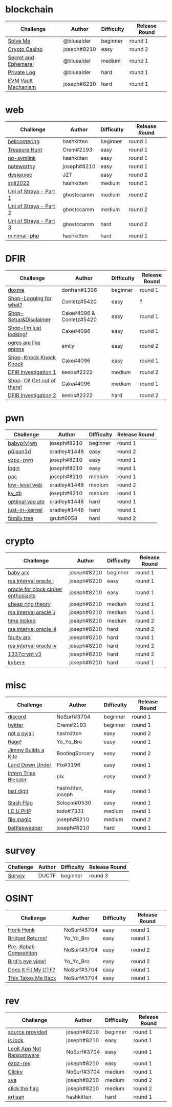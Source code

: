 # blockchain
|                         Challenge                         |   Author    | Difficulty | Release Round |
| --------------------------------------------------------- | ----------- | ---------- | ------------- |
| [Solve Me](./blockchain/solve-me)                         | @bluealder  | beginner   | round 1       |
| [Crypto Casino](./blockchain/crypto-casino)               | joseph#8210 | easy       | round 2       |
| [Secret and Ephemeral](./blockchain/secret-and-ephemeral) | @bluealder  | medium     | round 1       |
| [Private Log](./blockchain/private-log)                   | @bluealder  | hard       | round 1       |
| [EVM Vault Mechanism](./blockchain/evm-vault-mechanism)   | joseph#8210 | hard       | round 1       |

# web
|                         Challenge                          |   Author    | Difficulty | Release Round |
| ---------------------------------------------------------- | ----------- | ---------- | ------------- |
| [helicoptering](./web/helicoptering)                       | hashkitten  | beginner   | round 1       |
| [Treasure Hunt](./web/treasure-hunt)                       | Crem#2193   | easy       | round 1       |
| [no-symlink](./web/no-symlink)                             | hashkitten  | easy       | round 1       |
| [noteworthy](./web/noteworthy)                             | joseph#8210 | easy       | round 1       |
| [dyslexxec](./web/dyslexxec)                               | JZT         | easy       | round 2       |
| [sqli2022](./web/sqli2022)                                 | hashkitten  | medium     | round 1       |
| [Uni of Straya - Part 1](./web/university-of-straya-part1) | ghostccamm  | medium     | round 2       |
| [Uni of Straya - Part 2](./web/university-of-straya-part2) | ghostccamm  | medium     | round 2       |
| [Uni of Straya - Part 3](./web/university-of-straya-part3) | ghostccamm  | hard       | round 2       |
| [minimal-php](./web/minimal-php)                           | hashkitten  | hard       | round 1       |

# DFIR
|                            Challenge                             |          Author          | Difficulty | Release Round |
| ---------------------------------------------------------------- | ------------------------ | ---------- | ------------- |
| [doxme](./dfir/doxme)                                            | donfran#1306             | beginner   | round 1       |
| [Shop-Logging for what?](./dfir/shop-logging-for-what)           | Conletz#5420             | easy       | ?             |
| [Shop-Setup&Disclaimer](./dfir/shop-setup-disclaimer)            | Cake#4096 & Conletz#5420 | easy       | round 1       |
| [Shop-I'm just looking!](./dfir/shop-im-just-looking)            | Cake#4096                | easy       | round 1       |
| [ogres are like onions](./dfir/ogres-are-like-onions)            | emily                    | easy       | round 2       |
| [Shop-Knock Knock Knock](./dfir/shop-knock-knock-knock)          | Cake#4096                | easy       | round 1       |
| [DFIR Investigation 1](./dfir/dfir-investigation-1)              | keebs#2222               | medium     | round 2       |
| [Shop-Oi! Get out of there!](./dfir/shop-oi-get-me-out-of-there) | Cake#4096                | medium     | round 1       |
| [DFIR Investigation 2](./dfir/dfir-investigation-2)              | keebs#2222               | hard       | round 2       |

# pwn
|                Challenge                 |    Author    | Difficulty | Release Round |
| ---------------------------------------- | ------------ | ---------- | ------------- |
| [babyp(y)wn](./pwn/babypywn)             | joseph#8210  | beginner   | round 1       |
| [p0ison3d](./pwn/p0ison3d)               | sradley#1448 | easy       | round 2       |
| [ezpz-pwn](./pwn/ezpz-pwn)               | joseph#8210  | easy       | round 1       |
| [login](./pwn/login)                     | joseph#8210  | easy       | round 1       |
| [pac](./pwn/pac)                         | joseph#8210  | medium     | round 1       |
| [low-level web](./pwn/low-level-web)     | sradley#1448 | medium     | round 2       |
| [kv_db](./pwn/kv-db)                     | joseph#8210  | medium     | round 1       |
| [optimal vee ate](./pwn/optimal-vee-ate) | sradley#1448 | hard       | round 1       |
| [just-in-kernel](./pwn/just-in-kernel)   | sradley#1448 | hard       | round 1       |
| [family tree](./pwn/family-tree)         | grub#6058    | hard       | round 2       |

# crypto
|                                      Challenge                                      |   Author    | Difficulty | Release Round |
| ----------------------------------------------------------------------------------- | ----------- | ---------- | ------------- |
| [baby arx](./crypto/baby-arx)                                                       | joseph#8210 | beginner   | round 1       |
| [rsa interval oracle i](./crypto/rsa-interval-oracle-i)                             | joseph#8210 | easy       | round 1       |
| [oracle for block cipher enthusiasts](./crypto/oracle-for-block-cipher-enthusiasts) | joseph#8210 | easy       | round 1       |
| [cheap ring theory](./crypto/cheap-ring-theory)                                     | joseph#8210 | medium     | round 1       |
| [rsa interval oracle ii](./crypto/rsa-interval-oracle-ii)                           | joseph#8210 | medium     | round 1       |
| [time locked](./crypto/time-locked)                                                 | joseph#8210 | medium     | round 2       |
| [rsa interval oracle iii](./crypto/rsa-interval-oracle-iii)                         | joseph#8210 | hard       | round 2       |
| [faulty arx](./crypto/faulty-arx)                                                   | joseph#8210 | hard       | round 1       |
| [rsa interval oracle iv](./crypto/rsa-interval-oracle-iv)                           | joseph#8210 | hard       | round 2       |
| [1337crypt v3](./crypto/1337crypt-v3)                                               | joseph#8210 | hard       | round 2       |
| [kyber±](./crypto/kyber)                                                            | joseph#8210 | hard       | round 1       |

# misc
|                      Challenge                      |       Author       | Difficulty | Release Round |
| --------------------------------------------------- | ------------------ | ---------- | ------------- |
| [discord](./misc/discord)                           | NoSurf#3704        | beginner   | round 1       |
| [twitter](./misc/twitter)                           | Crem#2193          | beginner   | round 1       |
| [not a pyjail](./misc/not-a-pyjail)                 | hashkitten         | easy       | round 2       |
| [Rage!](./misc/rage)                                | Yo_Yo_Bro          | easy       | round 1       |
| [Jimmy Builds a Kite](./misc/jimmy-builds-a-kite)   | BootlegSorcery     | easy       | round 2       |
| [Land Down Under](./misc/land_down_under)           | Pix#3196           | easy       | round 1       |
| [Intern Tries Blender](./misc/intern-tries-blender) | pix                | easy       | round 2       |
| [last digit](./misc/last-digit)                     | hashkitten, joseph | easy       | round 1       |
| [Slash Flag](./misc/slash-flag)                     | Solopie#0530       | easy       | round 1       |
| [I C U PHP](./misc/i-c-u-php)                       | todo#7331          | medium     | round 1       |
| [file magic](./misc/file-magic)                     | joseph#8210        | medium     | round 2       |
| [battlesweeper](./misc/battlesweeper)               | joseph#8210        | hard       | round 1       |

# survey
|        Challenge        | Author | Difficulty | Release Round |
| ----------------------- | ------ | ---------- | ------------- |
| [Survey](./misc/survey) | DUCTF  | beginner   | round 3       |

# OSINT
|                       Challenge                        |   Author    | Difficulty | Release Round |
| ------------------------------------------------------ | ----------- | ---------- | ------------- |
| [Honk Honk](./osint/honk-honk)                         | NoSurf#3704 | easy       | round 1       |
| [Bridget Returns!](./osint/bridget-returns)            | Yo_Yo_Bro   | easy       | round 1       |
| [Pre-Kebab Competition](./osint/pre-kebab-competition) | NoSurf#3704 | easy       | round 2       |
| [Bird's eye view!](./osint/birds-eye-view)             | Yo_Yo_Bro   | easy       | round 2       |
| [Does It Fit My CTF?](./osint/does-it-fit-my-ctf)      | NoSurf#3704 | easy       | round 1       |
| [This Takes Me Back](./osint/this-takes-me-back)       | NoSurf#3704 | easy       | round 1       |

# rev
|                         Challenge                          |   Author    | Difficulty | Release Round |
| ---------------------------------------------------------- | ----------- | ---------- | ------------- |
| [source provided](./rev/source-provided)                   | joseph#8210 | beginner   | round 1       |
| [js lock](./rev/js-lock)                                   | joseph#8210 | easy       | round 1       |
| [Legit App Not Ransomware](./rev/legit-app-not-ransomware) | NoSurf#3704 | easy       | round 1       |
| [ezpz-rev](./rev/ezpz-rev)                                 | joseph#8210 | easy       | round 1       |
| [Clicky](./rev/clicky)                                     | NoSurf#3704 | medium     | round 1       |
| [xva](./rev/xva)                                           | joseph#8210 | medium     | round 2       |
| [click the flag](./rev/click-the-flag)                     | joseph#8210 | medium     | round 2       |
| [artisan](./rev/artisan)                                   | hashkitten  | hard       | round 1       |
